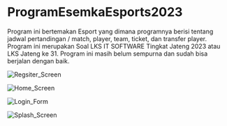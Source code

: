 # ProgramEsemkaEsports2023
Program ini bertemakan Esport yang dimana programnya berisi tentang jadwal pertandingan / match, player, team, ticket, dan transfer player.
Program ini merupakan Soal LKS IT SOFTWARE Tingkat Jateng 2023  atau LKS Jateng ke 31. Program ini masih belum sempurna dan sudah bisa berjalan dengan baik.

![Regsiter_Screen](https://github.com/gagayoga/ProgramEsemkaEsports2023/assets/115129122/80f6e850-87d6-4d94-bf8e-98879f564a63)

![Home_Screen](https://github.com/gagayoga/ProgramEsemkaEsports2023/assets/115129122/a1594cb8-384c-479b-a582-854693a9943a)

![Login_Form](https://github.com/gagayoga/ProgramEsemkaEsports2023/assets/115129122/f1ba4158-08c6-4d28-8145-cdda9cd00fb9)

![Splash_Screen](https://github.com/gagayoga/ProgramEsemkaEsports2023/assets/115129122/c991f9c6-e4a8-408d-b4ae-a6de6aa2a6ec)
